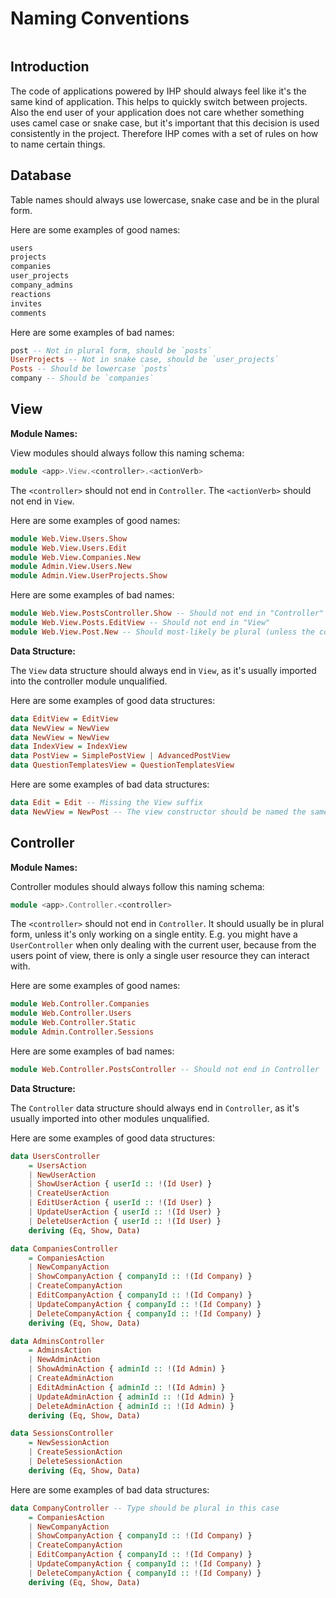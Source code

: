 # Naming Conventions

```toc
```

## Introduction

The code of applications powered by IHP should always feel like it's the same kind of application. This helps to quickly switch between projects. Also the end user of your application does not care whether something uses camel case or snake case, but it's important that this decision is used consistently in the project. Therefore IHP comes with a set of rules on how to name certain things.

## Database

Table names should always use lowercase, snake case and be in the plural form.


Here are some examples of good names:

```haskell
users
projects
companies
user_projects
company_admins
reactions
invites
comments
```

Here are some examples of bad names:

```haskell
post -- Not in plural form, should be `posts`
UserProjects -- Not in snake case, should be `user_projects`
Posts -- Should be lowercase `posts`
company -- Should be `companies`
```

## View

**Module Names:**

View modules should always follow this naming schema:

```haskell
module <app>.View.<controller>.<actionVerb>
```

The `<controller>` should not end in `Controller`. The `<actionVerb>` should not end in `View`.


Here are some examples of good names:

```haskell
module Web.View.Users.Show
module Web.View.Users.Edit
module Web.View.Companies.New
module Admin.View.Users.New
module Admin.View.UserProjects.Show
```

Here are some examples of bad names:

```haskell
module Web.View.PostsController.Show -- Should not end in "Controller"
module Web.View.Posts.EditView -- Should not end in "View"
module Web.View.Post.New -- Should most-likely be plural (unless the controller is called PostController)
```

**Data Structure:**

The `View` data structure should always end in `View`, as it's usually imported into the controller module unqualified.

Here are some examples of good data structures:

```haskell
data EditView = EditView
data NewView = NewView
data NewView = NewView
data IndexView = IndexView
data PostView = SimplePostView | AdvancedPostView
data QuestionTemplatesView = QuestionTemplatesView
```

Here are some examples of bad data structures:

```haskell
data Edit = Edit -- Missing the View suffix
data NewView = NewPost -- The view constructor should be named the same as the type (when only a single constructor)
```

## Controller

**Module Names:**

Controller modules should always follow this naming schema:

```haskell
module <app>.Controller.<controller>
```

The `<controller>` should not end in `Controller`. It should usually be in plural form, unless it's only working on a single entity. E.g. you might have a `UserController` when only dealing with the current user, because from the users point of view, there is only a single user resource they can interact with.


Here are some examples of good names:

```haskell
module Web.Controller.Companies
module Web.Controller.Users
module Web.Controller.Static
module Admin.Controller.Sessions
```

Here are some examples of bad names:

```haskell
module Web.Controller.PostsController -- Should not end in Controller
```

**Data Structure:**

The `Controller` data structure should always end in `Controller`, as it's usually imported into other modules unqualified.

Here are some examples of good data structures:

```haskell
data UsersController
    = UsersAction
    | NewUserAction
    | ShowUserAction { userId :: !(Id User) }
    | CreateUserAction
    | EditUserAction { userId :: !(Id User) }
    | UpdateUserAction { userId :: !(Id User) }
    | DeleteUserAction { userId :: !(Id User) }
    deriving (Eq, Show, Data)

data CompaniesController
    = CompaniesAction
    | NewCompanyAction
    | ShowCompanyAction { companyId :: !(Id Company) }
    | CreateCompanyAction
    | EditCompanyAction { companyId :: !(Id Company) }
    | UpdateCompanyAction { companyId :: !(Id Company) }
    | DeleteCompanyAction { companyId :: !(Id Company) }
    deriving (Eq, Show, Data)

data AdminsController
    = AdminsAction
    | NewAdminAction
    | ShowAdminAction { adminId :: !(Id Admin) }
    | CreateAdminAction
    | EditAdminAction { adminId :: !(Id Admin) }
    | UpdateAdminAction { adminId :: !(Id Admin) }
    | DeleteAdminAction { adminId :: !(Id Admin) }
    deriving (Eq, Show, Data)

data SessionsController
    = NewSessionAction
    | CreateSessionAction
    | DeleteSessionAction
    deriving (Eq, Show, Data)
```

Here are some examples of bad data structures:

```haskell
data CompanyController -- Type should be plural in this case
    = CompaniesAction
    | NewCompanyAction
    | ShowCompanyAction { companyId :: !(Id Company) }
    | CreateCompanyAction
    | EditCompanyAction { companyId :: !(Id Company) }
    | UpdateCompanyAction { companyId :: !(Id Company) }
    | DeleteCompanyAction { companyId :: !(Id Company) }
    deriving (Eq, Show, Data)

```

